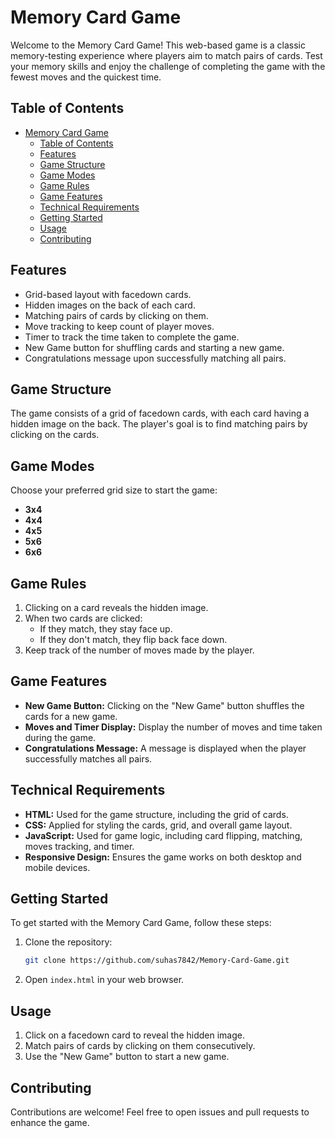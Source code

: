 # Memory Card Game

Welcome to the Memory Card Game! This web-based game is a classic memory-testing experience where players aim to match pairs of cards. Test your memory skills and enjoy the challenge of completing the game with the fewest moves and the quickest time.

## Table of Contents
- [Memory Card Game](#memory-card-game)
  - [Table of Contents](#table-of-contents)
  - [Features](#features)
  - [Game Structure](#game-structure)
  - [Game Modes](#game-modes)
  - [Game Rules](#game-rules)
  - [Game Features](#game-features)
  - [Technical Requirements](#technical-requirements)
  - [Getting Started](#getting-started)
  - [Usage](#usage)
  - [Contributing](#contributing)


## Features

- Grid-based layout with facedown cards.
- Hidden images on the back of each card.
- Matching pairs of cards by clicking on them.
- Move tracking to keep count of player moves.
- Timer to track the time taken to complete the game.
- New Game button for shuffling cards and starting a new game.
- Congratulations message upon successfully matching all pairs.

## Game Structure

The game consists of a grid of facedown cards, with each card having a hidden image on the back. The player's goal is to find matching pairs by clicking on the cards.

## Game Modes

Choose your preferred grid size to start the game:

- **3x4**
- **4x4**
- **4x5**
- **5x6**
- **6x6**

## Game Rules

1. Clicking on a card reveals the hidden image.
2. When two cards are clicked:
    - If they match, they stay face up.
    - If they don't match, they flip back face down.
3. Keep track of the number of moves made by the player.

## Game Features

- **New Game Button:** Clicking on the "New Game" button shuffles the cards for a new game.
- **Moves and Timer Display:** Display the number of moves and time taken during the game.
- **Congratulations Message:** A message is displayed when the player successfully matches all pairs.

## Technical Requirements

- **HTML:** Used for the game structure, including the grid of cards.
- **CSS:** Applied for styling the cards, grid, and overall game layout.
- **JavaScript:** Used for game logic, including card flipping, matching, moves tracking, and timer.
- **Responsive Design:** Ensures the game works on both desktop and mobile devices.

## Getting Started

To get started with the Memory Card Game, follow these steps:

1. Clone the repository:
    ```bash
    git clone https://github.com/suhas7842/Memory-Card-Game.git
    ```

2. Open `index.html` in your web browser.

## Usage

1. Click on a facedown card to reveal the hidden image.
2. Match pairs of cards by clicking on them consecutively.
3. Use the "New Game" button to start a new game.

## Contributing

Contributions are welcome! Feel free to open issues and pull requests to enhance the game.

